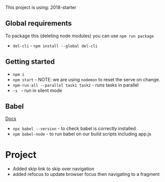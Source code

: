 This project is using: 2018-starter

## Global requirements
To package this (deleting node modules) you can use `npm run package`
- `del-cli` - `npm install --global del-cli`

## Getting started
- `npm i`
- `npm start` - NOTE: we are using `nodemon` to reset the serve on change.
- `npm-run-all --parallel task1 task2` - runs tasks in parallel
- `-s ` - run in silent mode

## Babel 
[Docs](https://babeljs.io/docs/en/babel-cli)
- `npx babel --version` - to check babel is correctly installed
- `npm babel-node` - to run babel on our build scripts including app.js


# Project 

- Added skip link to skip over navigation 
- added refocus to update browser focus then navigating to a fragment



